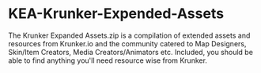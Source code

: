 # KEA-Krunker-Expended-Assets

The Krunker Expanded Assets.zip is a compilation of extended assets and resources from Krunker.io and the community catered to Map Designers, Skin/Item Creators, Media Creators/Animators etc. Included, you should be able to find anything you'll need resource wise from Krunker.

